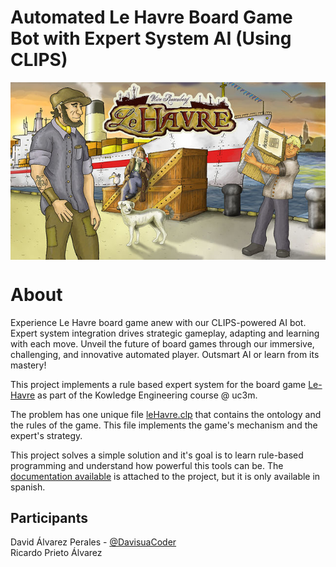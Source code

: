# Automated Le Havre Board Game Bot with Expert System AI (Using CLIPS)
<center><img src="leHavre.jpg" align="center"/></center>

# About

Experience Le Havre board game anew with our CLIPS-powered AI bot. Expert system integration drives strategic gameplay, adapting and learning with each move. Unveil the future of board games through our immersive, challenging, and innovative automated player. Outsmart AI or learn from its mastery!

This project implements a rule based expert system for the board game [Le-Havre](https://boardgamegeek.com/boardgame/35677/le-havre) as part of the Kowledge Engineering course @ uc3m. 

The problem has one unique file [leHavre.clp](https://github.com//DavisuaCoder/LeHavre-ExpertSystem//blob/master/leHavre.clp) that contains the ontology and the rules of the game. This file implements the game's mechanism and the expert's strategy. 

This project solves a simple solution and it's goal is to learn rule-based programming and understand how powerful this tools can be. The [documentation available](https://github.com//DavisuaCoder/LeHavre-ExpertSystem/blob/master/Le-Havre-Doc.pdf) is attached to the project, but it is only available in spanish. 

## Participants

David Álvarez Perales - [@DavisuaCoder](https://github.com/DavisuaCoder)  
Ricardo Prieto Álvarez

